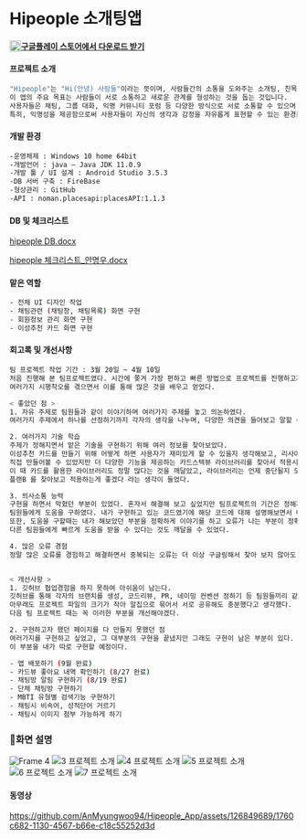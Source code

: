 # Hipeople 소개팅앱

 #### <img src="https://github.com/AnMyungwoo94/BeautyIdea_Shopping_App/assets/126849689/d0ba6eb9-f5c2-4839-ad30-6f8bf65c7452" alt="구글 플레이 이미지" width="20" height="20" style="float:left"> [구글플레이 스토어에서 다운로드 받기](https://play.google.com/store/apps/details?id=com.myungwoo.hipeople)

#### 프로젝트 소개 
```sh
"Hipeople"는 "Hi(안녕) 사람들"이라는 뜻이며, 사람들간의 소통을 도와주는 소개팅, 친목도모 앱입니다.
이 앱의 주요 목표는 사람들이 서로 소통하고 새로운 관계를 형성하는 것을 돕는 것입니다.
사용자들은 채팅, 그룹 대화, 익명 커뮤니티 포럼 등 다양한 방식으로 서로 소통할 수 있으며
특히, 익명성을 제공함으로써 사용자들이 자신의 생각과 감정을 자유롭게 표현할 수 있는 환경을 조성합니다.
```

#### 개발 환경
```sh
-운영체제 : Windows 10 home 64bit
-개발언어 : java – Java JDK 11.0.9
-개발 툴 / UI 설계 : Android Studio 3.5.3 
-DB 서버 구축 : FireBase
-형상관리 : GitHub
-API : noman.placesapi:placesAPI:1.1.3
```

#### DB 및 체크리스트
[hipeople DB.docx](https://github.com/AnMyungwoo94/Hipeople_App/files/13539174/hipeople.DB.docx)

[hipeople 체크리스트_안명우.docx](https://github.com/AnMyungwoo94/Hipeople_App/files/13539175/hipeople._.docx)


#### 맡은 역할
```sh
- 전체 UI 디자인 작업
- 채팅관련 (채팅창, 채팅목록) 화면 구현
- 회원정보 관리 화면 구현
- 이성추천 카드 화면 구현
```

#### 회고록 및 개선사항
```sh
팀 프로젝트 작업 기간 : 3월 20일 ~ 4월 10일
처음 진행해 본 팀프로젝트였다. 시간에 쫒겨 가장 편하고 빠른 방법으로 프로젝트를 진행하고자 했고,
여러가지 시행착오를 겪으면서 이를 통해 많은 것을 배우고 얻었다.

< 좋았던 점 >
1. 자유 주제로 팀원들과 같이 이야기하며 여러가지 주제를 놓고 의논하였다.
여러가지 주제에서 하나를 선정하기까지 각자의 생각을 나누며, 다양한 의견을 들어보고 말할 수 있어서 좋았다.

2. 여러가지 기술 학습
주제가 정해지면서 맡은 기술을 구현하기 위해 여러 정보를 찾아보았다.
이성추천 카드를 만들기 위해 어떻게 하면 사용자가 재미있게 할 수 있을지 생각해보고, 리사이클러뷰 + 카드뷰를 활용해서
직접 만들어볼 수 있었지만 더 다양한 기능을 제공하는 카드스텍뷰 라이브러리를 찾아서 적용시켜 보았다.
이 때 카드를 활용한 라이브러리도 정말 많다는 것을 깨달았고, 라이브러리는 언제 중단될지 모르니 사용시 대체할 수 있는
플랜B 를 찾아보고 적용하는게 좋겠다 라는 생각이 들었다.

3. 의사소통 능력
구현을 하면서 막혔던 부분이 있었다. 혼자서 해결해 보고 싶었지만 팀프로젝트의 기간은 정해져 있었기에 욕심을 버리고
팀원들에게 도움을 구하였다. 내가 구현하고 있는 코드였기에 해당 코드에 대해 설명해보면서 내 머릿속에서도 정리해볼 수 있었다.
또한, 도움을 구할때는 내가 해보았던 부분을 정확하게 이야기를 하고 오류가 나는 부분이 정확이 어디인지 알려주어야
다른 팀원들에게 빠르게 도움을 받을 수 있다는 것도 깨달을 수 있었다.

4. 많은 오류 경험
정말 많은 오류를 경험하고 해결하면서 중복되는 오류는 더 이상 구글링해서 찾아 보지 않아도 되어 시간을 줄일 수 있었다.


< 개선사항 >
1. 깃허브 협업경험을 하지 못하여 아쉬움이 남는다.
깃허브를 통해 각자의 브랜치를 생성, 코드리뷰, PR, 네이밍 컨벤션 정하기 등 팀원들끼리 같이 하지 못하였다.
아무래도 프로젝트 파일의 크기가 작아 알집으로 묶어서 서로 공유해도 충분했다고 생각했다.
다음 팀 프로젝트 때는 꼭 이러한 부분을 개선해야겠다.

2. 구현하고자 했던 페이지를 다 만들지 못했던 점
여러가지를 구현하고 싶었고, 그 대부분의 구현을 끝냈지만 그래도 구현이 남은 부분이 있다.
이 부분을 내가 따로 구현할 예정이다.

- 앱 배포하기 (9월 완료)
- 카드뷰 좋아요 내역 확인하기 (8/27 완료)
- 채팅방 알림 구현하기 (8/19 완료)
- 단체 채팅방 구현하기
- MBTI 유형별 검색기능 구현하기
- 채팅시 비속어, 성적단어 거르기
- 채팅시 이미지 첨부 가능하게 하기
```

### :memo:화면 설명
![Frame 4](https://github.com/AnMyungwoo94/Hipeople_App/assets/126849689/0077e866-fc34-47ca-9574-f51fed5a645f)
![3  프로젝트 소개](https://github.com/AnMyungwoo94/Hipeople_App/assets/126849689/d13dce5b-31e0-4e2f-959e-9bc06c893f96)
![4  프로젝트 소개](https://github.com/AnMyungwoo94/Hipeople_App/assets/126849689/907f59ec-2972-4d7d-8877-2494ac6dae34)
![5   프로젝트 소개](https://github.com/AnMyungwoo94/Hipeople_App/assets/126849689/8dc3bb1c-ba3a-4483-8ef5-ea70b956ee6e)
![6   프로젝트 소개](https://github.com/AnMyungwoo94/Hipeople_App/assets/126849689/06ef1f0f-0643-4944-a35f-7a103af1e739)
![7   프로젝트 소개](https://github.com/AnMyungwoo94/Hipeople_App/assets/126849689/daadc4d3-b915-44b3-8b41-ed627c15a26d)


#### 동영상
https://github.com/AnMyungwoo94/Hipeople_App/assets/126849689/1760c682-1130-4567-b66e-c18c55252d3d


 

